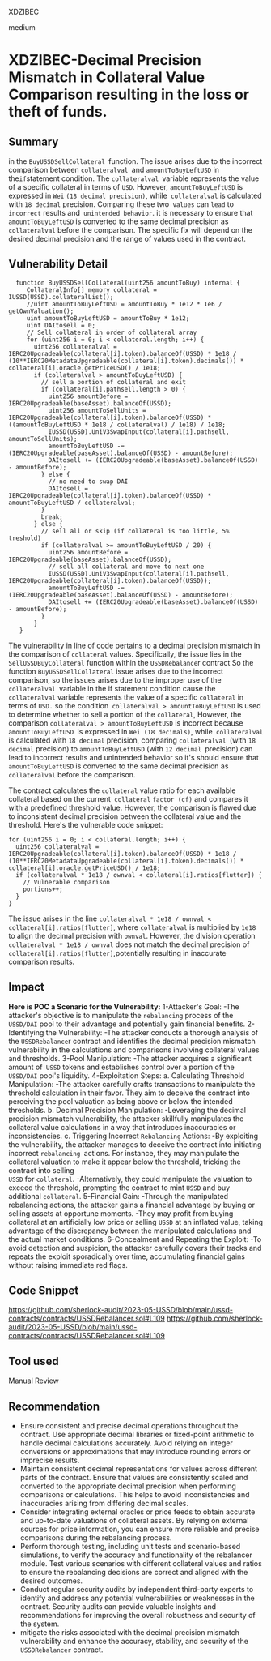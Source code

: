 XDZIBEC

medium

# XDZIBEC-Decimal Precision Mismatch in Collateral Value Comparison resulting in the loss or theft of funds.

## Summary

in the `BuyUSSDSellCollateral `function. The issue arises due to the incorrect comparison between `collateralval `and `amountToBuyLeftUSD` in the` if `statement condition.
The `collateralval `variable represents the value of a specific collateral in terms of `USD`. However, `amountToBuyLeftUSD` is expressed in `Wei` `(18 decimal precision)`, while` collateralval` is calculated with `18 decimal` precision. Comparing these two` values` can `lead` to `incorrect` results and` unintended behavior`.
 it is necessary to ensure that `amountToBuyLeftUSD` is converted to the same decimal precision as `collateralval` before the comparison. The specific fix will depend on the desired decimal precision and the range of values used in the contract.

## Vulnerability Detail

 ```solidity
   function BuyUSSDSellCollateral(uint256 amountToBuy) internal {
      CollateralInfo[] memory collateral = IUSSD(USSD).collateralList();
      //uint amountToBuyLeftUSD = amountToBuy * 1e12 * 1e6 / getOwnValuation();
      uint amountToBuyLeftUSD = amountToBuy * 1e12;
      uint DAItosell = 0;
      // Sell collateral in order of collateral array
      for (uint256 i = 0; i < collateral.length; i++) {
        uint256 collateralval = IERC20Upgradeable(collateral[i].token).balanceOf(USSD) * 1e18 / (10**IERC20MetadataUpgradeable(collateral[i].token).decimals()) * collateral[i].oracle.getPriceUSD() / 1e18;
        if (collateralval > amountToBuyLeftUSD) {
          // sell a portion of collateral and exit
          if (collateral[i].pathsell.length > 0) {
            uint256 amountBefore = IERC20Upgradeable(baseAsset).balanceOf(USSD);
            uint256 amountToSellUnits = IERC20Upgradeable(collateral[i].token).balanceOf(USSD) * ((amountToBuyLeftUSD * 1e18 / collateralval) / 1e18) / 1e18;
            IUSSD(USSD).UniV3SwapInput(collateral[i].pathsell, amountToSellUnits);
            amountToBuyLeftUSD -= (IERC20Upgradeable(baseAsset).balanceOf(USSD) - amountBefore);
            DAItosell += (IERC20Upgradeable(baseAsset).balanceOf(USSD) - amountBefore);
          } else {
            // no need to swap DAI
            DAItosell = IERC20Upgradeable(collateral[i].token).balanceOf(USSD) * amountToBuyLeftUSD / collateralval;
          }
          break;
        } else {
          // sell all or skip (if collateral is too little, 5% treshold)
          if (collateralval >= amountToBuyLeftUSD / 20) {
            uint256 amountBefore = IERC20Upgradeable(baseAsset).balanceOf(USSD);
            // sell all collateral and move to next one
            IUSSD(USSD).UniV3SwapInput(collateral[i].pathsell, IERC20Upgradeable(collateral[i].token).balanceOf(USSD));
            amountToBuyLeftUSD -= (IERC20Upgradeable(baseAsset).balanceOf(USSD) - amountBefore);
            DAItosell += (IERC20Upgradeable(baseAsset).balanceOf(USSD) - amountBefore);
          }
        }
    }
```

The vulnerability in line of code pertains to a decimal precision mismatch in the comparison of `collateral` values. Specifically, the issue lies in the `SellUSSDBuyCollateral` function within the `USSDRebalance`r contract
So the function `BuyUSSDSellCollateral` issue arises due to the incorrect comparison,  so the issues arises due to the improper use of the `collateralval `variable in the if statement condition cause the `collateralval` variable represents the value of a specific `collateral` in terms of `USD.` so the condition` collateralval > amountToBuyLeftUSD` is used to determine whether to sell a portion of the `collateral`, However, the comparison `collateralval > amountToBuyLeftUSD` is incorrect because `amountToBuyLeftUSD `is expressed in `Wei (18 decimals)`, while` collateralval` is calculated with `18 decimal` precision, comparing `collateralval `(with `18 decimal` precision) to `amountToBuyLeftUSD` (with `12 decimal `precision) can lead to incorrect results and unintended behavior so it's should ensure that `amountToBuyLeftUSD` is converted to the same decimal precision as `collateralval` before the comparison.

The contract calculates the `collateral` value ratio for each available collateral based on the current` collateral` `factor (cf)` and compares it with a predefined threshold value. However, the comparison is flawed due to inconsistent decimal precision between the collateral value and the threshold. Here's the vulnerable code snippet:

```solidity
for (uint256 i = 0; i < collateral.length; i++) {
  uint256 collateralval = IERC20Upgradeable(collateral[i].token).balanceOf(USSD) * 1e18 / (10**IERC20MetadataUpgradeable(collateral[i].token).decimals()) * collateral[i].oracle.getPriceUSD() / 1e18;
  if (collateralval * 1e18 / ownval < collateral[i].ratios[flutter]) {
    // Vulnerable comparison
    portions++;
  }
}
```
The issue arises in the line `collateralval * 1e18 / ownval < collateral[i].ratios[flutter]`, where `collateralval` is multiplied by `1e18` to align the decimal precision with `ownval`. However, the division operation `collateralval * 1e18 / ownval` does not match the decimal precision of `collateral[i].ratios[flutter]`,potentially resulting in inaccurate comparison results.

## Impact

**Here is POC a Scenario for the Vulnerability:**
1-Attacker's Goal:
  -The attacker's objective is to manipulate the `rebalancing` process of the` USSD/DAI` pool to their advantage and potentially gain financial benefits.
2-Identifying the Vulnerability:
  -The attacker conducts a thorough analysis of the `USSDRebalance`r contract and identifies the decimal precision mismatch vulnerability in the calculations and comparisons involving collateral values and thresholds.
3-Pool Manipulation:
  -The attacker acquires a significant amount of` USSD` tokens and establishes control over a portion of the `USSD/DAI` pool's liquidity.
4-Exploitation Steps:
a. Calculating Threshold Manipulation:
  -The attacker carefully crafts transactions to manipulate the threshold calculation in their favor. They aim to deceive the contract into perceiving the pool valuation as being above or below the intended thresholds.
b. Decimal Precision Manipulation:
  -Leveraging the decimal precision mismatch vulnerability, the attacker skillfully manipulates the collateral value calculations in a way that introduces inaccuracies or inconsistencies.
c. Triggering Incorrect `Rebalancing` Actions:
  -By exploiting the vulnerability, the attacker manages to deceive the contract into initiating incorrect `rebalancing `actions.
    For instance, they may manipulate the collateral valuation to make it appear below the threshold, tricking the contract into selling     
    `USSD` for `collateral`.
  -Alternatively, they could manipulate the valuation to exceed the threshold, prompting the contract to mint `USSD` and buy 
   additional `collateral`.
5-Financial Gain:
  -Through the manipulated rebalancing actions, the attacker gains a financial advantage by buying or selling assets at opportune 
    moments.
  -They may profit from buying collateral at an artificially low price or selling `USSD` at an inflated value, taking advantage of the 
    discrepancy between the manipulated calculations and the actual market conditions.
6-Concealment and Repeating the Exploit:
  -To avoid detection and suspicion, the attacker carefully covers their tracks and repeats the exploit sporadically over time, accumulating financial gains without raising immediate red flags.

## Code Snippet

https://github.com/sherlock-audit/2023-05-USSD/blob/main/ussd-contracts/contracts/USSDRebalancer.sol#L109
https://github.com/sherlock-audit/2023-05-USSD/blob/main/ussd-contracts/contracts/USSDRebalancer.sol#L109

## Tool used

Manual Review

## Recommendation

- Ensure consistent and precise decimal operations throughout the contract. Use appropriate decimal libraries or fixed-point arithmetic to handle decimal calculations accurately. Avoid relying on integer conversions or approximations that may introduce rounding errors or imprecise results.
-  Maintain consistent decimal representations for values across different parts of the contract. Ensure that values are consistently scaled and converted to the appropriate decimal precision when performing comparisons or calculations. This helps to avoid inconsistencies and inaccuracies arising from differing decimal scales.
-  Consider integrating external oracles or price feeds to obtain accurate and up-to-date valuations of collateral assets. By relying on external sources for price information, you can ensure more reliable and precise comparisons during the rebalancing process.
- Perform thorough testing, including unit tests and scenario-based simulations, to verify the accuracy and functionality of the rebalancer module. Test various scenarios with different collateral values and ratios to ensure the rebalancing decisions are correct and aligned with the desired outcomes.
-  Conduct regular security audits by independent third-party experts to identify and address any potential vulnerabilities or weaknesses in the contract. Security audits can provide valuable insights and recommendations for improving the overall robustness and security of the system.
- mitigate the risks associated with the decimal precision mismatch vulnerability and enhance the accuracy, stability, and security of the `USSDRebalancer` contract.